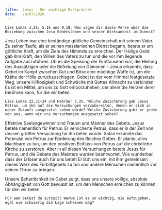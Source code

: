 ```yaml
---
title:  Jesus - Der mächtige Fürsprecher
date:   20/07/2020
---
```


`Lies Lukas 3,21; 5,16 und 9,18. Was sagen dir diese Verse über die Beziehung zwischen Jesu Gebetsleben und seiner Wirksamkeit im Dienst?`

Jesu Leben war eine beständige göttliche Gemeinschaft mit seinem Vater. Zu seiner Taufe, als er seinen messianischen Dienst begann, betete er um göttliche Kraft, um die Ziele des Himmels zu erreichen. Der Heilige Geist gab ihm Kraft, den Willen des Vaters zu tun und die vor ihm liegende Aufgabe auszuführen. Ob es die Speisung der Fünftausend war, die Heilung des Aussätzigen oder die Befreiung von Dämonen – Jesus erkannte, dass Gebet im Kampf zwischen Gut und Böse eine mächtige Waffe ist, um die Kräfte der Hölle zurückzuschlagen. Gebet ist der vom Himmel festgesetzte Weg, unsere Hilflosigkeit und Schwäche mit Gottes Allmacht zu verbinden. Es ist ein Mittel, um uns zu Gott emporzuheben, der allein die Herzen derer berühren kann, für die wir beten.

`Lies Lukas 22,31–34 und Hebräer 7,25. Welche Zusicherung gab Jesus Petrus, um ihn auf die Versuchungen vorzubereiten, denen er sich in naher Zukunft ausgesetzt sehen würde? Welche Zusicherung gibt er jedem von uns, wenn wir uns Versuchungen ausgesetzt sehen?`

Effektive Seelengewinner sind Frauen und Männer des Gebets. Jesus betete namentlich für Petrus. Er versicherte Petrus, dass er in der Zeit von dessen größter Versuchung für ihn beten würde. Satan erkannte das Potenzial von Petrus zur Förderung des Reiches Gottes. Er plante, alles Machbare zu tun, um den positiven Einfluss von Petrus auf die christliche Kirche zu zerstören. Aber in all diesen Versuchungen betete Jesus für Petrus, und die Gebete des Meisters wurden beantwortet. Wie wunderbar, dass der Erlöser auch für uns betet! Er lädt uns ein, mit ihm gemeinsam dieses Werk des Fürbittgebets zu tun und andere Menschen namentlich vor seinen Thron zu bringen.

Unsere Beharrlichkeit im Gebet zeigt, dass uns unsere völlige, absolute Abhängigkeit von Gott bewusst ist, um den Menschen erreichen zu können, für den wir beten.

`Für wen betest du zurzeit? Warum ist es so wichtig, nie aufzugeben, egal wie schwierig die Lage scheinen mag?`